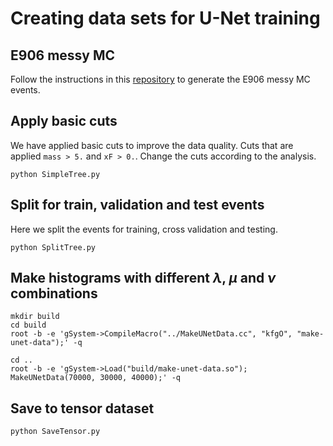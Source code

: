 # Creating data sets for U-Net training

## E906 messy MC

Follow the instructions in this [repository](https://github.com/abinashpun/seaquest-projects/tree/nmsu_ana/e906_gmc) to generate the E906 messy MC events.

## Apply basic cuts

We have applied basic cuts to improve the data quality. Cuts that are applied `mass > 5.` and `xF > 0.`. Change the cuts according to the analysis.

```
python SimpleTree.py
```

## Split for train, validation and test events

Here we split the events for training, cross validation and testing.

```
python SplitTree.py
```

## Make histograms with different $\lambda$, $\mu$ and $\nu$ combinations

```
mkdir build
cd build
root -b -e 'gSystem->CompileMacro("../MakeUNetData.cc", "kfgO", "make-unet-data");' -q

cd ..
root -b -e 'gSystem->Load("build/make-unet-data.so"); MakeUNetData(70000, 30000, 40000);' -q
```

## Save to tensor dataset

```
python SaveTensor.py
```